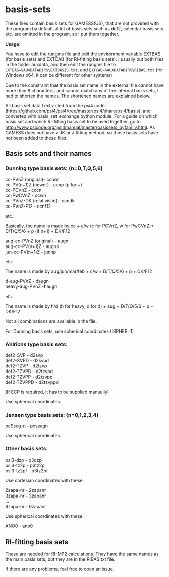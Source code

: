 # basis-sets

These files contain basis sets for GAMESS(US), that are not provided with the program by default. A lot of basis sets such as def2, calendar basis sets etc. are omitted in the program, so I put them together.

**Usage**:

You have to edit the rungms file and edit the environment variable EXTBAS (for basis sets) and EXTCAB (for RI-fitting basis sets). I usually put both files in the folder auxdata, and then edit the rungms file to ```EXTBAS=%AUXDATADIR%\EXTBASIS.txt```, and ```EXTCAB=%AUXDATADIR%\RIBAS.txt``` (for Windows x64, it can be different for other systems)

Due to the constraint that the basis set name in the external file cannot have more than 8 characters, and cannot match any of the internal basis sets, I had to shorten the names. The shortened names are explained below.

All basis set data I extracted from the psi4 code (https://github.com/psi4/psi4/tree/master/psi4/share/psi4/basis), and converted with basis_set_exchange python module. For a guide on which basis set and which RI-fitting basis set to be used together, go to http://www.psicode.org/psi4manual/master/basissets_byfamily.html. As GAMESS does not have a JK or J fitting method, so those basis sets have not been added to these files.

## Basis sets and their names

### Dunning type basis sets: (n=D,T,Q,5,6)

cc-PVnZ (original)- ccnor  
cc-PV(n+1)Z (newer) - ccnp   (p for +)  
cc-PCVnZ - cccn  
cc-PwCVnZ - ccwn  
cc-PVnZ-DK (relativistic) - ccndk  
cc-PVnZ-F12 - ccnf12  

etc.

Basically, the name is made by cc + c/w (c for PCVnZ, w for PwCVnZ)+ D/T/Q/5/6 + p (if n+1) + DK/F12


aug-cc-PVnZ (original) - augn  
aug-cc-PV(n+1)Z - augnp  
jun-cc-PV(n+1)Z - junnp  

etc.

The name is made by aug/jun/mar/feb + c/w + D/T/Q/5/6 + p + DK/F12

d-aug-PVnZ - daugn  
heavy-aug-PVnZ -haugn  

etc.

The name is made by h/d (h for heavy, d for d) + aug + D/T/Q/5/6 + p + DK/F12

Not all combinations are available in the file.

For Dunning basis sets, use spherical coordinates (ISPHER=1)

### Ahlrichs type basis sets:

def2-SVP - d2svp  
def2-SVPD - d2svpd  
def2-TZVP - d2tzvp  
def2-TZVPD - d2tzvpd  
def2-TZVPP - d2tzvpp  
def2-TZVPPD - d2tzvppd  

(If ECP is required, it has to be supplied manually)

Use spherical coordinates.

### Jensen type basis sets: (n=0,1,2,3,4)

pcSseg-n - pcssegn

Use spherical coordinates.

### Other basis sets:

psi3-dzp - p3dzp  
psi3-tz2p - p3tz2p  
psi3-tz2pf - p3tz2pf  

Use cartesian coordinates with these.

2zapa-nr - 2zapanr  
3zapa-nr - 3zapanr  
...  
6zapa-nr - 6zapanr

Use spherical coordinates with these.

ANO0 - ano0  

## RI-fitting basis sets

These are needed for RI-MP2 calculations. They have the same names as the main basis sets, but they are in the RIBAS.txt file.


If there are any problems, feel free to open an issue.
